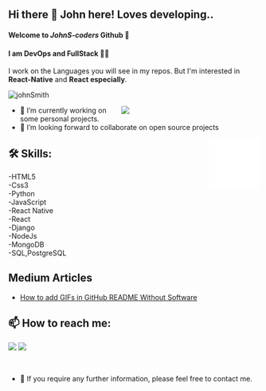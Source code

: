 ## Hi there 👋 John here! Loves developing..
#### Welcome to *JohnS-coders* Github 🔭
####
#### I am **DevOps** and **FullStack** :technologist:
I work on the Languages you will see in my repos.
But I'm interested in **React-Native** and **React especially**.
<!--
![coder-style](coder-style.png)  | ![DevOps](devops.png) |  ![FullStack](fullstack.jfif)
![React](react-mongoDb.jfif)
-->
<p align="left"> <img src="https://komarev.com/ghpvc/?username=johnSmith" alt="johnSmith" /> </p>

<img src="https://github-readme-stats.vercel.app/api?username=JohnS-coder&show_icons=true&theme=radical" align='right' width="55%">



- 🔭 I’m currently working on some personal projects.
- 👯 I’m looking forward to collaborate on open source projects

<img src="./animation_500_kd7ngokt.gif" alt="react-native" width="20%" height="20%" align="right">

## 🛠 Skills:<br>

-HTML5<br>
-Css3<br>
-Python<br>
-JavaScript<br>
-React Native<br>
-React<br>
-Django<br>
-NodeJs<br>
-MongoDB<br>
-SQL,PostgreSQL

## Medium Articles

- [How to add GIFs in GitHub README Without Software](https://john-smith-coder.medium.com/?p=458ce53491b3)

## 📫 How to reach me: <br>

[![](https://img.shields.io/badge/linkedin-%230077B5.svg?&style=for-the-badge&logo=linkedin&logoColor=white)](https://www.linkedin.com/in/john-smith-3908a71a6/)
[![](https://img.shields.io/badge/medium-%2312100E.svg?&style=for-the-badge&logo=medium&logoColor=white)](https://john-smith-coder.medium.com/)

<br>

- 💬 If you require any further information, please feel free to contact me.

<!--
**JohnS-coder/JohnS-coder** is a ✨ _special_ ✨ repository because its `README.md` (this file) appears on your GitHub profile.

Here are some ideas to get you started:

- 🔭 I’m currently working on ...
- 🌱 I’m currently learning ...
- 👯 I’m looking to collaborate on ...
- 🤔 I’m looking for help with ...
- 💬 Ask me about ...
- 📫 How to reach me: ...
- 😄 Pronouns: ...
- ⚡ Fun fact: ...
-->
